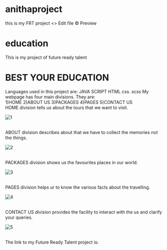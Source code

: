 # anithaproject
this is my FRT project
<> Edit file © Preview
# education
This is my project of future ready talent
<h1>BEST YOUR EDUCATION</h1>
  Languages used in this project are:
  JAVA SCRIPT
  HTML
  css.
  scss
  My webpage has four main divisions.
  They are:
 <br>
 1)HOME
 2)ABOUT US
 3)PACKAGES
 4)PAGES
 5)CONTACT US
 <br>
 HOME division tells us about the tours that we want to visit.
 <br>



  
  
  
  
  
  
  ![1](https://user-images.githubusercontent.com/90298231/183234327-31da9e8a-b834-4e75-acfe-8c5baebdc42b.JPG)

  
  
  
  
  
  
  
  <br>
  ABOUT division describes about that we have to collect the memories not the things.
  <br>
  
  
  
  
  
  
  
  
  
  ![2](https://user-images.githubusercontent.com/90298231/183234337-2535df94-4a2e-48e5-a409-3144be7fbd50.JPG)

  
  
  
  
  
  
  
  <br>
  PACKAGES division shows us the favourites places in our world.
  <br>


  
  
  
  
  
  
  ![3](https://user-images.githubusercontent.com/90298231/183234342-f6ce48fd-b9b9-441d-a9af-4295a40cda82.JPG)

  
  
  
  
  
  
  <br>
  PAGES division helps ur to know the various facts about the travelling.
  <br>

  
  
  
  
  
  
  
  ![4](https://user-images.githubusercontent.com/90298231/183234424-a0071abf-cad5-49c6-a188-b3b4ed430053.JPG)

  
  
  
  
  <br>
  CONTACT US  division provides the facility to interact with the us and clarify your queries.
  <br>

  
  
  
  
  
  
  ![5](https://user-images.githubusercontent.com/90298231/183234431-cab6f0e0-da87-46c5-8dc1-65bd1d428c8e.JPG)

  
  
   
   
   
   
  <br>
  The link to my Future Ready Talent project is:
